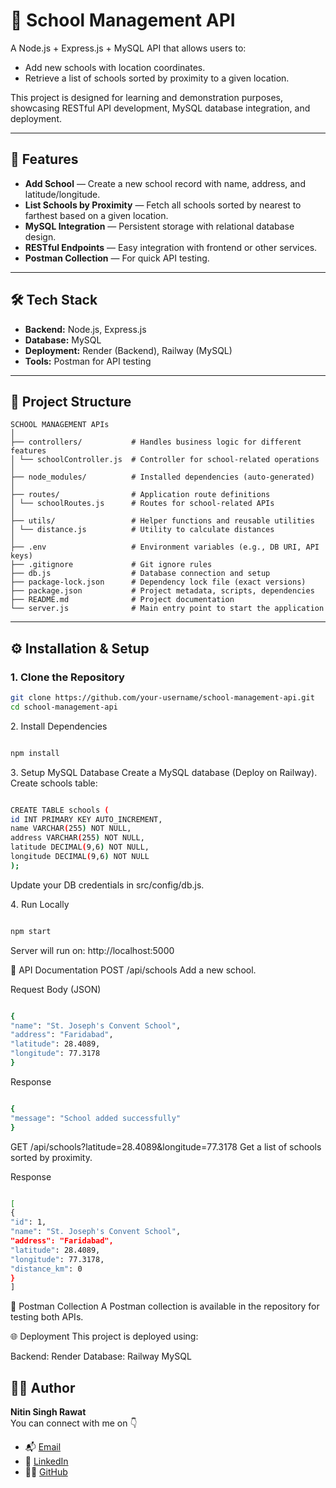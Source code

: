 # 🏫 School Management API

A Node.js + Express.js + MySQL API that allows users to:

- Add new schools with location coordinates.
- Retrieve a list of schools sorted by proximity to a given location.

This project is designed for learning and demonstration purposes, showcasing RESTful API development, MySQL database integration, and deployment.

---

## 🚀 Features

- **Add School** — Create a new school record with name, address, and latitude/longitude.
- **List Schools by Proximity** — Fetch all schools sorted by nearest to farthest based on a given location.
- **MySQL Integration** — Persistent storage with relational database design.
- **RESTful Endpoints** — Easy integration with frontend or other services.
- **Postman Collection** — For quick API testing.

---

## 🛠 Tech Stack

- **Backend:** Node.js, Express.js
- **Database:** MySQL
- **Deployment:** Render (Backend), Railway (MySQL)
- **Tools:** Postman for API testing

---

## 📂 Project Structure
```
SCHOOL MANAGEMENT APIs
│
├── controllers/           # Handles business logic for different features
│ └── schoolController.js  # Controller for school-related operations
│
├── node_modules/          # Installed dependencies (auto-generated)
│
├── routes/                # Application route definitions
│ └── schoolRoutes.js      # Routes for school-related APIs
│
├── utils/                 # Helper functions and reusable utilities
│ └── distance.js          # Utility to calculate distances
│
├── .env                   # Environment variables (e.g., DB URI, API keys)
├── .gitignore             # Git ignore rules
├── db.js                  # Database connection and setup
├── package-lock.json      # Dependency lock file (exact versions)
├── package.json           # Project metadata, scripts, dependencies
├── README.md              # Project documentation
└── server.js              # Main entry point to start the application
```
---

## ⚙️ Installation & Setup

### 1. Clone the Repository

```bash
git clone https://github.com/your-username/school-management-api.git
cd school-management-api
```

2️. Install Dependencies

```bash

npm install

```

3️. Setup MySQL Database
Create a MySQL database (Deploy on Railway).
Create schools table:

```bash

CREATE TABLE schools (
id INT PRIMARY KEY AUTO_INCREMENT,
name VARCHAR(255) NOT NULL,
address VARCHAR(255) NOT NULL,
latitude DECIMAL(9,6) NOT NULL,
longitude DECIMAL(9,6) NOT NULL
);

```

Update your DB credentials in src/config/db.js.

4️. Run Locally

```bash

npm start

```

Server will run on: http://localhost:5000

📡 API Documentation
POST /api/schools
Add a new school.

Request Body (JSON)

```bash

{
"name": "St. Joseph's Convent School",
"address": "Faridabad",
"latitude": 28.4089,
"longitude": 77.3178
}

```

Response

```bash

{
"message": "School added successfully"
}

```

GET /api/schools?latitude=28.4089&longitude=77.3178
Get a list of schools sorted by proximity.

Response

```bash

[
{
"id": 1,
"name": "St. Joseph's Convent School",
"address": "Faridabad",
"latitude": 28.4089,
"longitude": 77.3178,
"distance_km": 0
}
]

```

🧪 Postman Collection
A Postman collection is available in the repository for testing both APIs.

🌐 Deployment
This project is deployed using:

Backend: Render
Database: Railway MySQL

## 👨‍💻 Author

 **Nitin Singh Rawat** <br>
  You can connect with me on 👇
- 📬 [Email](nitinrawat2040@gmail.com)
- 💼 [LinkedIn](https://www.linkedin.com/in/nitin-singh-rawat-9594b228b)
- 🧑‍💻 [GitHub](https://github.com/nitinrawat2040)
